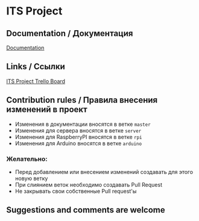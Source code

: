 # ITS Project

## Documentation / Документация

[Documentation](https://suembeka.github.io/ITS/)

## Links / Ссылки

[ITS Project Trello Board](https://trello.com/b/IOKT8p9x)

## Contribution rules / Правила внесения изменений в проект

+ Изменения в документации вносятся в ветке ```master```
+ Изменения для сервера вносятся в ветке ```server```
+ Изменения для RaspberryPI вносятся в ветке ```rpi```
+ Изменения для Arduino вносятся в ветке ```arduino```

### Желательно:
+ Перед добавлением или внесением изменений создавать для этого новую ветку
+ При слиянием веток необходимо создавать Pull Request
+ Не закрывать свои собственные Pull request'ы

## Suggestions and comments are welcome
